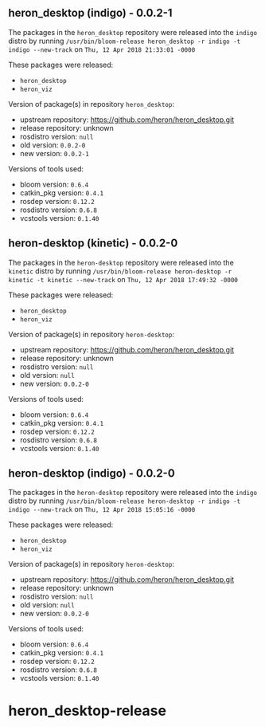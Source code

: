 ## heron_desktop (indigo) - 0.0.2-1

The packages in the `heron_desktop` repository were released into the `indigo` distro by running `/usr/bin/bloom-release heron_desktop -r indigo -t indigo --new-track` on `Thu, 12 Apr 2018 21:33:01 -0000`

These packages were released:
- `heron_desktop`
- `heron_viz`

Version of package(s) in repository `heron_desktop`:

- upstream repository: https://github.com/heron/heron_desktop.git
- release repository: unknown
- rosdistro version: `null`
- old version: `0.0.2-0`
- new version: `0.0.2-1`

Versions of tools used:

- bloom version: `0.6.4`
- catkin_pkg version: `0.4.1`
- rosdep version: `0.12.2`
- rosdistro version: `0.6.8`
- vcstools version: `0.1.40`


## heron-desktop (kinetic) - 0.0.2-0

The packages in the `heron-desktop` repository were released into the `kinetic` distro by running `/usr/bin/bloom-release heron-desktop -r kinetic -t kinetic --new-track` on `Thu, 12 Apr 2018 17:49:32 -0000`

These packages were released:
- `heron_desktop`
- `heron_viz`

Version of package(s) in repository `heron-desktop`:

- upstream repository: https://github.com/heron/heron_desktop.git
- release repository: unknown
- rosdistro version: `null`
- old version: `null`
- new version: `0.0.2-0`

Versions of tools used:

- bloom version: `0.6.4`
- catkin_pkg version: `0.4.1`
- rosdep version: `0.12.2`
- rosdistro version: `0.6.8`
- vcstools version: `0.1.40`


## heron-desktop (indigo) - 0.0.2-0

The packages in the `heron-desktop` repository were released into the `indigo` distro by running `/usr/bin/bloom-release heron-desktop -r indigo -t indigo --new-track` on `Thu, 12 Apr 2018 15:05:16 -0000`

These packages were released:
- `heron_desktop`
- `heron_viz`

Version of package(s) in repository `heron-desktop`:

- upstream repository: https://github.com/heron/heron_desktop.git
- release repository: unknown
- rosdistro version: `null`
- old version: `null`
- new version: `0.0.2-0`

Versions of tools used:

- bloom version: `0.6.4`
- catkin_pkg version: `0.4.1`
- rosdep version: `0.12.2`
- rosdistro version: `0.6.8`
- vcstools version: `0.1.40`


# heron_desktop-release